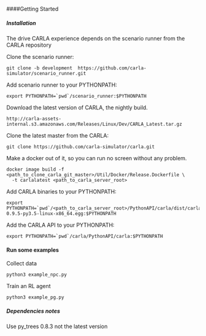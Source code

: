 

####Getting Started

##### Installation

The drive CARLA experience depends on the scenario runner from the CARLA repository

Clone the scenario runner:

    git clone -b development  https://github.com/carla-simulator/scenario_runner.git


Add scenario runner to your PYTHONPATH:
    
    export PYTHONPATH=`pwd`/scenario_runner:$PYTHONPATH


Download the latest version of CARLA, the nightly build.

    http://carla-assets-internal.s3.amazonaws.com/Releases/Linux/Dev/CARLA_Latest.tar.gz


Clone the latest master from the CARLA: 
    
    git clone https://github.com/carla-simulator/carla.git


Make a docker out of it, so you can run no screen without any problem. 

    docker image build -f <path_to_clone_carla_git_master>/Util/Docker/Release.Dockerfile \
      -t carlalatest <path_to_carla_server_root>


Add CARLA binaries to your PYTHONPATH:

    export PYTHONPATH=`pwd`/<path_to_carla_server_root>/PythonAPI/carla/dist/carla-0.9.5-py3.5-linux-x86_64.egg:$PYTHONPATH

Add the CARLA API to your PYTHONPATH:

    export PYTHONPATH=`pwd`/carla/PythonAPI/carla:$PYTHONPATH
    

#### Run some examples

Collect data

    python3 example_npc.py

Train an RL agent

    python3 example_pg.py

    
    
##### Dependencies notes

Use py_trees 0.8.3  not the latest version

 